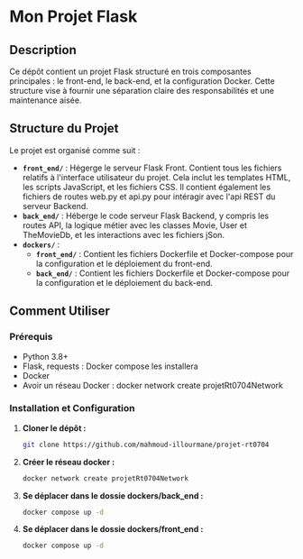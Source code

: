 # Mon Projet Flask

## Description

Ce dépôt contient un projet Flask structuré en trois composantes principales : le front-end, le back-end, et la configuration Docker. Cette structure vise à fournir une séparation claire des responsabilités et une maintenance aisée.

## Structure du Projet

Le projet est organisé comme suit :

- **`front_end/`** : Hégerge le serveur Flask Front. Contient tous les fichiers relatifs à l'interface utilisateur du projet. Cela inclut les templates HTML, les scripts JavaScript, et les fichiers CSS. Il contient également les fichiers de routes web.py et api.py pour intéragir avec l'api REST du serveur Backend.
- **`back_end/`** : Héberge le code serveur Flask Backend, y compris les routes API, la logique métier avec les classes Movie, User et TheMovieDb, et les interactions avec les fichiers jSon.
- **`dockers/`** : 
  - **`front_end/`** : Contient les fichiers Dockerfile et Docker-compose pour la configuration et le déploiement du front-end.
  - **`back_end/`** : Contient les fichiers Dockerfile et Docker-compose pour la configuration et le déploiement du back-end.

## Comment Utiliser

### Prérequis

- Python 3.8+
- Flask, requests : Docker compose les installera
- Docker
- Avoir un réseau Docker : docker network create projetRt0704Network
### Installation et Configuration

1. **Cloner le dépôt :**
   ```bash
   git clone https://github.com/mahmoud-illourmane/projet-rt0704
2. **Créer le réseau docker  :**
   ```bash
   docker network create projetRt0704Network
3. **Se déplacer dans le dossie dockers/back_end :**
   ```bash
   docker compose up -d
4. **Se déplacer dans le dossie dockers/front_end :**
   ```bash
   docker compose up -d
